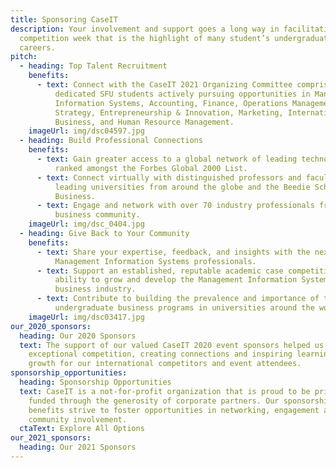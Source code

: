 ```yaml
---
title: Sponsoring CaseIT
description: Your involvement and support goes a long way in facilitating a
  competition week that is the highlight of many student’s undergraduate
  careers.
pitch:
  - heading: Top Talent Recruitment
    benefits:
      - text: Connect with the CaseIT 2021 Organizing Committee comprised of 42 driven,
          dedicated SFU students actively pursuing opportunities in Management
          Information Systems, Accounting, Finance, Operations Management,
          Strategy, Entrepreneurship & Innovation, Marketing, International
          Business, and Human Resource Management.
    imageUrl: img/dsc04597.jpg
  - heading: Build Professional Connections
    benefits:
      - text: Gain greater access to a global network of leading technology companies
          ranked amongst the Forbes Global 2000 List.
      - text: Connect virtually with distinguished professors and faculty advisors from
          leading universities from around the globe and the Beedie School of
          Business.
      - text: Engage and network with over 70 industry professionals from the Vancouver
          business community.
    imageUrl: img/dsc_0404.jpg
  - heading: Give Back to Your Community
    benefits:
      - text: Share your expertise, feedback, and insights with the next generation of
          Management Information Systems professionals.
      - text: Support an established, reputable academic case competition in it's
          ability to grow and develop the Management Information Systems
          business industry.
      - text: Contribute to building the prevalence and importance of technology focused
          undergraduate business programs in universities around the world.
    imageUrl: img/dsc03417.jpg
our_2020_sponsors:
  heading: Our 2020 Sponsors
  text: The support of our valued CaseIT 2020 event sponsors helped us execute an
    exceptional competition, creating connections and inspiring learning and
    growth for our international competitors and event attendees.
sponsorship_opportunities:
  heading: Sponsorship Opportunities
  text: CaseIT is a not-for-profit organization that is proud to be primarily
    funded through the generosity of corporate partners. Our sponsorship
    benefits strive to foster opportunities in networking, engagement and
    community involvement.
  ctaText: Explore All Options
our_2021_sponsors:
  heading: Our 2021 Sponsors
---
```

